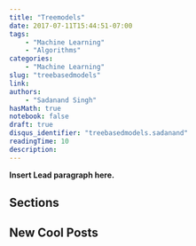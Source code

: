 ```yaml
---
title: "Treemodels"
date: 2017-07-11T15:44:51-07:00
tags:
    - "Machine Learning"
    - "Algorithms"
categories:
    - "Machine Learning"
slug: "treebasedmodels"
link:
authors:
    - "Sadanand Singh"
hasMath: true
notebook: false
draft: true
disqus_identifier: "treebasedmodels.sadanand"
readingTime: 10
description:
---
```


**Insert Lead paragraph here.**

<!--more-->

<!--TOC-->

## Sections

## New Cool Posts
